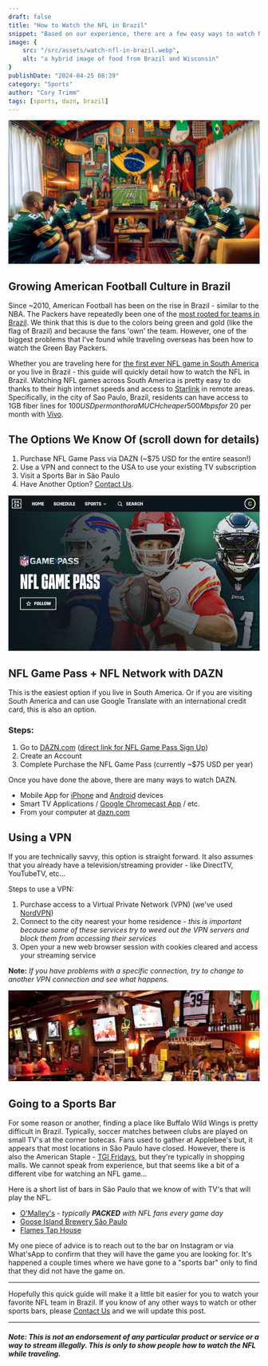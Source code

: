 ```yaml
---
draft: false
title: "How to Watch the NFL in Brazil"
snippet: "Based on our experience, there are a few easy ways to watch NFL games while visiting Brazil."
image: {
    src: "/src/assets/watch-nfl-in-brazil.webp",
    alt: "a hybrid image of food from Brazil and Wisconsin"
}
publishDate: "2024-04-25 08:39"
category: "Sports"
author: "Cory Trimm"
tags: [sports, dazn, brazil]
---
```


![Photo of an AI generated set of fans watching the NFL inside of a very Brazilian house](../../assets/watch-nfl-in-brazil.webp)

## Growing American Football Culture in Brazil
Since ~2010, American Football has been on the rise in Brazil - similar to the NBA. The Packers have repeatedly been one of the [most rooted for teams in Brazil](https://www.reddit.com/media?url=https%3A%2F%2Fi.redd.it%2F2x3s4o1xme7b1.jpg). We think that this is due to the colors being green and gold (like the flag of Brazil) and because the fans 'own' the team. However, one of the biggest problems that I've found while traveling overseas has been how to watch the Green Bay Packers. 

Whether you are traveling here for [the first ever NFL game in South America](https://www.nfl.com/news/brazil-to-host-first-ever-nfl-regular-season-game-in-south-america-in-2024) or you live in Brazil - this guide will quickly detail how to watch the NFL in Brazil. Watching NFL games across South America is pretty easy to do thanks to their high internet speeds and access to [Starlink](https://www.starlink.com/) in remote areas. Specifically, in the city of Sao Paulo, Brazil, residents can have access to 1GB fiber lines for $100 USD per month or a MUCH cheaper 500 Mbps for ~$20 per month with [Vivo](https://internet.vivo.com.br/ofertas/fibra/).

## The Options We Know Of (scroll down for details)
1. Purchase NFL Game Pass via DAZN (~$75 USD for the entire season!)
2. Use a VPN and connect to the USA to use your existing TV subscription
3. Visit a Sports Bar in São Paulo
4. Have Another Option? [Contact Us](/contact/).

<!-- ![image courtesy of NFL Brasil detailing the percentage of the population that like each NFL Team](../src/assets/nfl-brasil-team-fans.png)
_Image courtesy of [NFL Brasil](https://instagram.com/nflbrasil) (source: [Reddit](https://www.reddit.com/r/GreenBayPackers/comments/14fdmhw/the_packers_are_the_most_popular_nfl_team_in/))_ -->

![NFL Gamepass on DAZN screenshot](../../assets/nfl-game-pass-screenshot.png)

## NFL Game Pass + NFL Network with DAZN

This is the easiest option if you live in South America. Or if you are visiting South America and can use Google Translate with an international credit card, this is also an option.

### Steps:
1. Go to [DAZN.com](https://dazn.com) ([direct link for NFL Game Pass Sign Up](https://www.dazn.com/en-BR/account/content/NFL/signup))
1. Create an Account
1. Complete Purchase the NFL Game Pass (currently ~$75 USD per year)

Once you have done the above, there are many ways to watch DAZN.
- Mobile App for [iPhone](https://apps.apple.com/gb/app/dazn-stream-live-sports/id1129523589) and [Android](https://play.google.com/store/apps/details?id=com.dazn&hl=en_US&gl=US) devices
- Smart TV Applications / [Google Chromecast App](https://www.dazn.com/en-CA/help/articles/how-to-watch-dazn-on-chromecast-ca) / etc.
- From your computer at [dazn.com](https://dazn.com)

## Using a VPN

If you are technically savvy, this option is straight forward. It also assumes that you already have a television/streaming provider - like DirectTV, YouTubeTV, etc...

Steps to use a VPN:
1. Purchase access to a Virtual Private Network (VPN) (we've used [NordVPN](https://nordvpn.com/))
1. Connect to the city nearest your home residence - _this is important because some of these services try to weed out the VPN servers and block them from accessing their services_ 
1. Open your a new web browser session with cookies cleared and access your streaming service

__Note:__ _If you have problems with a specific connection, try to change to another VPN connection and see what happens._

![the interior of o'malley's irish pub](../../assets/omalleys-interior.png)

## Going to a Sports Bar
For some reason or another, finding a place like Buffalo Wild Wings is pretty difficult in Brazil. Typically, soccer matches between clubs are played on small TV's at the corner botecas. Fans used to gather at Applebee's but, it appears that most locations in São Paulo have closed. However, there is also the American Staple - [TGI Fridays](https://www.google.com/maps/search/TGI+Fridays/@-23.6011142,-46.6829626,14z/data=!3m1!4b1?entry=ttu), but they're typically in shopping malls. We cannot speak from experience, but that seems like a bit of a different vibe for watching an NFL game...

Here is a short list of bars in São Paulo that we know of with TV's that will play the NFL.

- [O'Malley's](https://www.omalleysbar.net/) - _typically __PACKED__ with NFL fans every game day_
- [Goose Island Brewery São Paulo](https://www.instagram.com/gooseislandsp/)
- [Flames Tap House](https://www.instagram.com/flamestaphouse/)

My one piece of advice is to reach out to the bar on Instagram or via What'sApp to confirm that they will have the game you are looking for. It's happened a couple times where we have gone to a "sports bar" only to find that they did not have the game on.

---

Hopefully this quick guide will make it a little bit easier for you to watch your favorite NFL team in Brazil. If you know of any other ways to watch or other sports bars, please [Contact Us](/contact/) and we will update this post.

---

#### _Note: This is not an endorsement of any particular product or service or a way to stream illegally. This is only to show people how to watch the NFL while traveling._
